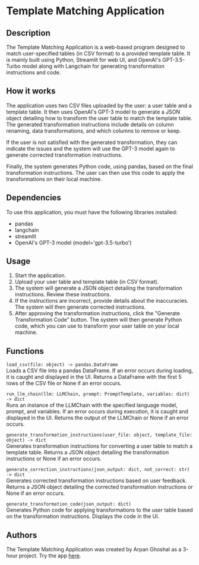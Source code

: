 # Template Matching Application

## Description

The Template Matching Application is a web-based program designed to match user-specified tables (in CSV format) to a provided template table. It is mainly built using Python, Streamlit for web UI, and OpenAI's GPT-3.5-Turbo model along with Langchain for generating transformation instructions and code.

## How it works

The application uses two CSV files uploaded by the user: a user table and a template table. It then uses OpenAI's GPT-3 model to generate a JSON object detailing how to transform the user table to match the template table. The generated transformation instructions include details on column renaming, data transformations, and which columns to remove or keep.

If the user is not satisfied with the generated transformation, they can indicate the issues and the system will use the GPT-3 model again to generate corrected transformation instructions.

Finally, the system generates Python code, using pandas, based on the final transformation instructions. The user can then use this code to apply the transformations on their local machine.

## Dependencies

To use this application, you must have the following libraries installed:

- pandas
- langchain
- streamlit
- OpenAI's GPT-3 model (model='gpt-3.5-turbo')

## Usage

1. Start the application.
2. Upload your user table and template table (in CSV format).
3. The system will generate a JSON object detailing the transformation instructions. Review these instructions.
4. If the instructions are incorrect, provide details about the inaccuracies. The system will then generate corrected instructions.
5. After approving the transformation instructions, click the "Generate Transformation Code" button. The system will then generate Python code, which you can use to transform your user table on your local machine.

## Functions

`load_csv(file: object) -> pandas.DataFrame`  
Loads a CSV file into a pandas DataFrame. If an error occurs during loading, it is caught and displayed in the UI. Returns a DataFrame with the first 5 rows of the CSV file or None if an error occurs.

`run_llm_chain(llm: LLMChain, prompt: PromptTemplate, variables: dict) -> dict`  
Runs an instance of the LLMChain with the specified language model, prompt, and variables. If an error occurs during execution, it is caught and displayed in the UI. Returns the output of the LLMChain or None if an error occurs.

`generate_transformation_instructions(user_file: object, template_file: object) -> dict`  
Generates transformation instructions for converting a user table to match a template table. Returns a JSON object detailing the transformation instructions or None if an error occurs.

`generate_correction_instructions(json_output: dict, not_correct: str) -> dict`  
Generates corrected transformation instructions based on user feedback. Returns a JSON object detailing the corrected transformation instructions or None if an error occurs.

`generate_transformation_code(json_output: dict)`  
Generates Python code for applying transformations to the user table based on the transformation instructions. Displays the code in the UI.

## Authors

The Template Matching Application was created by Arpan Ghoshal as a 3-hour project. Try the app [here](https://template-matching-application.streamlit.app/).
